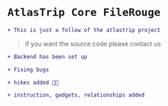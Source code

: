 # `AtlasTrip Core FileRouge`

```diff
+ This is just a follow of the atlastrip project
```
> if you want the source code please contact us

```diff
+ Backend has been set up
```

```diff
+ Fixing bugs
```


```diff
+ hikes added 🎊🎉
```

```diff
+ instruction, gadgets, relationships added 
```
